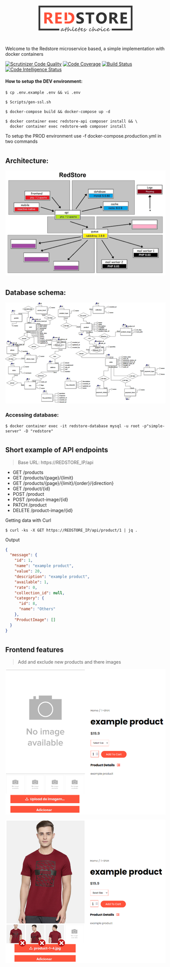 <p align="center"><img src="./Web/Frontend/views/assets/images/logo.png" /></p>

#

Welcome to the Redstore microservice based, a simple implementation with docker containers

[![Scrutinizer Code Quality](https://scrutinizer-ci.com/g/MuriloChianfa/Redstore-Microservice-Based/badges/quality-score.png?b=master)](https://scrutinizer-ci.com/g/MuriloChianfa/Redstore-Microservice-Based/?branch=master) [![Code Coverage](https://scrutinizer-ci.com/g/MuriloChianfa/Redstore-Microservice-Based/badges/coverage.png?b=master)](https://scrutinizer-ci.com/g/MuriloChianfa/Redstore-Microservice-Based/?branch=master) [![Build Status](https://scrutinizer-ci.com/g/MuriloChianfa/Redstore-Microservice-Based/badges/build.png?b=master)](https://scrutinizer-ci.com/g/MuriloChianfa/Redstore-Microservice-Based/build-status/master) [![Code Intelligence Status](https://scrutinizer-ci.com/g/MuriloChianfa/Redstore-Microservice-Based/badges/code-intelligence.svg?b=master)](https://scrutinizer-ci.com/code-intelligence)

#### How to setup the DEV environment:

```shell
$ cp .env.example .env && vi .env
```

```shell
$ Scripts/gen-ssl.sh
```

```shell
$ docker-compose build && docker-compose up -d
```

```shell
$ docker container exec redstore-api composer install && \
  docker container exec redstore-web composer install
```

To setup the PROD environment use -f docker-compose.production.yml in two commands

#

## Architecture:

<p align="center"><img src="./Web/Images/Redstore.jpg" /></p>

#

## Database schema:

<p align="center"><img src="./Database/MER-Redstore.png" /></p>

### Accessing database: 
```
$ docker container exec -it redstore-database mysql -u root -p"simple-server" -D "redstore"
```

#

## Short example of API endpoints

> Base URL: https://REDSTORE_IP/api

<!--- > Detailed endpoints <a href="">Here</a> -->

* GET /products
* GET /products/{page}/{limit}
* GET /products/{page}/{limit}/{order}/{direction}
* GET /product/{id}
* POST /product
* POST /product-image/{id}
* PATCH /product
* DELETE /product-image/{id}

Getting data with Curl
```shell
$ curl -ks -X GET https://REDSTORE_IP/api/product/1 | jq .
```
Output
```json
{
  "message": {
    "id": 1,
    "name": "example product",
    "value": 20,
    "description": "example product",
    "available": 1,
    "rate": 0,
    "collection_id": null,
    "category": {
      "id": 8,
      "name": "Others"
    },
    "ProductImage": []
  }
}
```

#

## Frontend features

> Add and exclude new products and there images

<p align="center"><img src="./Web/Images/upload-image.png" /></p>

<p align="center"><img src="./Web/Images/exclude-image.png" /></p>

